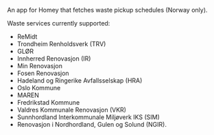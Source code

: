An app for Homey that fetches waste pickup schedules (Norway only).

Waste services currently supported:
- ReMidt
- Trondheim Renholdsverk (TRV)
- GLØR
- Innherred Renovasjon (IR)
- Min Renovasjon
- Fosen Renovasjon
- Hadeland og Ringerike Avfallsselskap (HRA)
- Oslo Kommune
- MAREN
- Fredrikstad Kommune
- Valdres Kommunale Renovasjon (VKR)
- Sunnhordland Interkommunale Miljøverk IKS (SIM)
- Renovasjon i Nordhordland, Gulen og Solund (NGIR).
